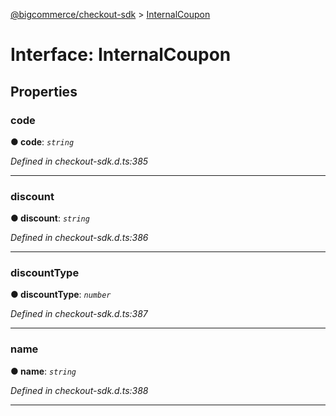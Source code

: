 [@bigcommerce/checkout-sdk](../README.md) > [InternalCoupon](../interfaces/internalcoupon.md)



# Interface: InternalCoupon


## Properties
<a id="code"></a>

###  code

**●  code**:  *`string`* 

*Defined in checkout-sdk.d.ts:385*





___

<a id="discount"></a>

###  discount

**●  discount**:  *`string`* 

*Defined in checkout-sdk.d.ts:386*





___

<a id="discounttype"></a>

###  discountType

**●  discountType**:  *`number`* 

*Defined in checkout-sdk.d.ts:387*





___

<a id="name"></a>

###  name

**●  name**:  *`string`* 

*Defined in checkout-sdk.d.ts:388*





___


